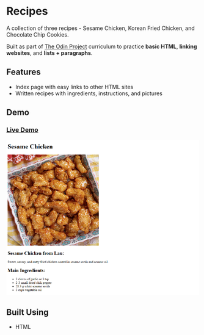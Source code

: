 # Recipes

A collection of three recipes - Sesame Chicken, Korean Fried Chicken, and Chocolate Chip Cookies.

Built as part of [The Odin Project](https://www.theodinproject.com/) curriculum to practice **basic HTML**, **linking websites**, and **lists + paragraphs**.

## Features
- Index page with easy links to other HTML sites
- Written recipes with ingredients, instructions, and pictures

## Demo
### [Live Demo](https://songzhang015.github.io/project-1-recipes/)

<img src="preview.png" alt="Preview" width="650">

## Built Using
- HTML
